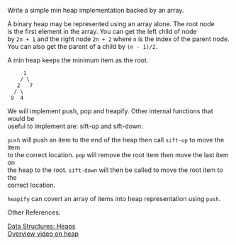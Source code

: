 Write a simple min heap implementation backed by an array.

A binary heap may be represented using an array alone. The root node  
is the first element in the array.  You can get the left child of node  
by `2n + 1` and the right node `2n + 2` where `n` is the index of the parent node.  
You can also get the parent of a child by `(n - 1)/2`. 

A min heap keeps the minimum item as the root. 

```
     1
    / \
   2   7
  / \
 9  4
```

We will implement push, pop and heapify. Other internal functions that would be  
useful to implement are: sift-up and sift-down. 

`push` will push an item to the end of the heap then call `sift-up` to move the item  
to the correct location. `pop` will remove the root item then move the last item on  
the heap to the root. `sift-down` will then be called to move the root item to the  
correct location. 

`heapify` can covert an array of items into heap representation using `push`. 


Other References:  

[Data Structures: Heaps](https://www.youtube.com/watch?v=t0Cq6tVNRBA)  
[Overview video on heap](https://www.youtube.com/watch?v=LhhRbRXhB40)

